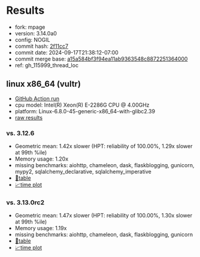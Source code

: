 # Results

- fork: mpage
- version: 3.14.0a0
- config: NOGIL
- commit hash: [2f11cc7](https://github.com/mpage/cpython/commit/2f11cc7)
- commit date: 2024-09-17T21:38:12-07:00
- commit merge base: [a15a584bf3f94ea11ab9363548c8872251364000](https://github.com/mpage/cpython/commit/a15a584bf3f94ea11ab9363548c8872251364000)
- ref: gh_115999_thread_loc

## linux x86_64 (vultr)

- [GitHub Action run](https://github.com/facebookexperimental/free-threading-benchmarking/actions/runs/11039247561)
- cpu model: Intel(R) Xeon(R) E-2286G CPU @ 4.00GHz
- platform: Linux-6.8.0-45-generic-x86_64-with-glibc2.39
- [raw results](bm-20240917-vultr-x86_64-mpage-gh_115999_thread_loc-3.14.0a0-2f11cc7.json)

### vs. 3.12.6

- Geometric mean: 1.42x slower (HPT: reliability of 100.00%, 1.29x slower at 99th %ile)
- Memory usage: 1.20x
- missing benchmarks: aiohttp, chameleon, dask, flaskblogging, gunicorn, mypy2, sqlalchemy_declarative, sqlalchemy_imperative
- [📄table](bm-20240917-vultr-x86_64-mpage-gh_115999_thread_loc-3.14.0a0-2f11cc7-vs-3.12.6.md)
- [📈time plot](bm-20240917-vultr-x86_64-mpage-gh_115999_thread_loc-3.14.0a0-2f11cc7-vs-3.12.6.svg)

### vs. 3.13.0rc2

- Geometric mean: 1.47x slower (HPT: reliability of 100.00%, 1.30x slower at 99th %ile)
- Memory usage: 1.19x
- missing benchmarks: aiohttp, chameleon, dask, flaskblogging, gunicorn
- [📄table](bm-20240917-vultr-x86_64-mpage-gh_115999_thread_loc-3.14.0a0-2f11cc7-vs-3.13.0rc2.md)
- [📈time plot](bm-20240917-vultr-x86_64-mpage-gh_115999_thread_loc-3.14.0a0-2f11cc7-vs-3.13.0rc2.svg)

